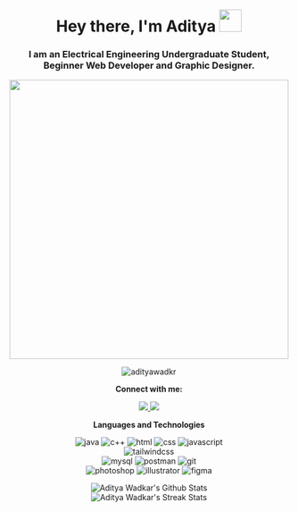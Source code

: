 <h1 align="center">Hey there, I'm Aditya <img src="hi.gif" width="40"></h1>
<h3 align="center">I am an Electrical Engineering Undergraduate Student, Beginner Web Developer and Graphic Designer.</h3>

<p align="center">
  <img src="typing.gif" width="500">
</p>

<p align="center">
  <img src="https://komarev.com/ghpvc/?username=adityawadkr&color=blue&style=flat" alt="adityawadkr">
</p>

<p align="center"><strong>Connect with me:</strong></p>
<p align="center">
  <a href="https://www.linkedin.com/in/adityawadkar/" target="_blank">
    <img src="https://img.shields.io/badge/-LinkedIn-0077B5?style=for-the-badge&logo=linkedin&logoColor=white">
  </a>
  <a href="mailto:adityaxwadkar@gmail.com/" target="_blank">
    <img src="https://img.shields.io/badge/-Gmail-D14836?style=for-the-badge&logo=gmail&logoColor=white">
  </a>
</p>

<p align="center"><strong>Languages and Technologies</strong></p>
<p align="center">
  <img src="https://img.shields.io/badge/Java-ED2025?style=for-the-badge&logo=java&logoColor=white" alt="java">
  <img src="https://img.shields.io/badge/C%2B%2B-00599C?style=for-the-badge&logo=c%2B%2B&logoColor=white" alt="c++">
  <img src="https://img.shields.io/badge/HTML-E34F26?style=for-the-badge&logo=html5&logoColor=white" alt="html">
  <img src="https://img.shields.io/badge/CSS-1572B6?style=for-the-badge&logo=css3&logoColor=white" alt="css">
  <img src="https://img.shields.io/badge/JavaScript-323330?style=for-the-badge&logo=javascript&logoColor=F7DF1E" alt="javascript">
  <br>
  <img src="https://img.shields.io/badge/tailwindcss-161d2d?style=for-the-badge&logo=tailwind-css&logoColor=16becb" alt="tailwindcss">
  <br>
  <img src="https://img.shields.io/badge/MySQL-005e86?style=for-the-badge&logo=mysql&logoColor=white" alt="mysql">
  <img src="https://img.shields.io/badge/Postman-FF6C37?style=for-the-badge&logo=Postman&logoColor=white" alt="postman">
  <img src="https://img.shields.io/badge/Git-F05032?style=for-the-badge&logo=git&logoColor=white" alt="git">
  <br>
  <img src="https://img.shields.io/badge/Photoshop-31A8FF?style=for-the-badge&logo=Adobe%20Photoshop&logoColor=black" alt="photoshop">
  <img src="https://img.shields.io/badge/Illustrator-FF9A00?style=for-the-badge&logo=adobe%20illustrator&logoColor=black" alt="illustrator">
  <img src="https://img.shields.io/badge/Figma-F24E1E?style=for-the-badge&logo=figma&logoColor=white" alt="figma">
</p>

<p align="center">
  <img src="https://github-readme-stats.vercel.app/api?username=adityawadkr&theme=tokyonight&show_icons=true&count_private=true&include_all_commits=true" alt="Aditya Wadkar's Github Stats">
  <br>
  <img src="https://github-readme-streak-stats.herokuapp.com/?user=adityawadkr&theme=tokyonight" alt="Aditya Wadkar's Streak Stats">
</p>
